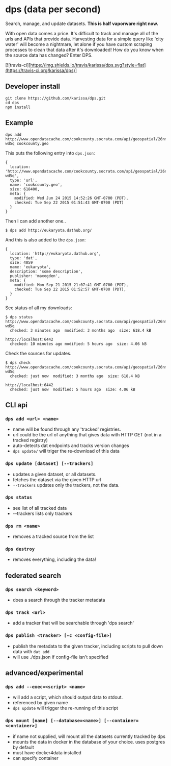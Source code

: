 # dps (data per second)

Search, manage, and update datasets. **This is half vaporware right now.**

With open data comes a price. It's difficult to track and manage all of the urls and APIs that provide data. Harvesting data for a simple query like 'city water' will become a nightmare, let alone if you have custom scraping processes to clean that data after it's downloaded! How do you know when the source data has changed? Enter DPS.

[![travis-ci][https://img.shields.io/travis/karissa/dps.svg?style=flat](https://travis-ci.org/karissa/dps)]

## Developer install
```
git clone https://github.com/karissa/dps.git
cd dps
npm install
```

## Example

```
dps add http://www.opendatacache.com/cookcounty.socrata.com/api/geospatial/26nm-wd5q cookcounty.geo
```

This puts the following entry into `dps.json`:
```
{
  location: 'http://www.opendatacache.com/cookcounty.socrata.com/api/geospatial/26nm-wd5q',
  type: 'url',
  name: 'cookcounty.geo',
  size: 618400,
  meta: {
    modified: Wed Jun 24 2015 14:52:26 GMT-0700 (PDT),
    checked: Tue Sep 22 2015 01:51:43 GMT-0700 (PDT)
  }
}
```

Then I can add another one..

```
$ dps add http://eukaryota.dathub.org/
```

And this is also added to the `dps.json`:

```
{
  location: 'http://eukaryota.dathub.org',
  type: 'dat',
  size: 4059
  name: 'eukaryota',
  description: 'some description',
  publisher: 'maxogden',
  meta: {
    modified: Mon Sep 21 2015 21:07:41 GMT-0700 (PDT),
    checked: Tue Sep 22 2015 01:52:57 GMT-0700 (PDT),
  }
}
```

See status of all my downloads:
```
$ dps status
http://www.opendatacache.com/cookcounty.socrata.com/api/geospatial/26nm-wd5q
  checked: 3 minutes ago  modified: 3 months ago  size: 618.4 kB

http://localhost:6442
  checked: 10 minutes ago modified: 5 hours ago  size: 4.06 kB
```

Check the sources for updates.
```
$ dps check
http://www.opendatacache.com/cookcounty.socrata.com/api/geospatial/26nm-wd5q
  checked: just now  modified: 3 months ago  size: 618.4 kB

http://localhost:6442
  checked: just now  modified: 5 hours ago  size: 4.06 kB
```

## CLI api

### `dps add <url> <name>`
  * name will be found through any 'tracked' registries.
  * url could be the url of anything that gives data with HTTP GET (not in a tracked registry)
  * auto-detects dat endpoints and tracks version changes
  * `dps update/` will triger the re-download of this data

### `dps update [dataset] [--trackers]`
  * updates a given dataset, or all datasets.
  * fetches the dataset via the given HTTP url
  * `--trackers` updates only the trackers, not the data.

### `dps status`
  * see list of all tracked data
  * --trackers lists only trackers

### `dps rm <name>`
  * removes a tracked source from the list

### `dps destroy`
  * removes everything, including the data!

## federated search

### `dps search <keyword>`
  * does a search through the tracker metadata

### `dps track <url>`
  * add a tracker that will be searchable through 'dps search'

### `dps publish <tracker> [-c <config-file>]`
  * publish the metadata to the given tracker, including scripts to pull down data with `dat add`
  * will use ./dps.json if config-file isn't specified

## advanced/experimental

### `dps add --exec=<script> <name>`
  * will add a script, which should output data to stdout.
  * referenced by given name
  * `dps update` will trigger the re-running of this script

### `dps mount [name] [--database=<name>] [--container=<container>]`
  * if name not supplied, will mount all the datasets currently tracked by dps
  * mounts the data in docker in the database of your choice. uses postgres by default
  * must have docker4data installed
  * can specify container
